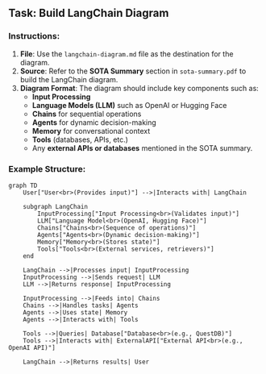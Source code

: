 ## Task: Build LangChain Diagram

### Instructions:
1. **File**: Use the `langchain-diagram.md` file as the destination for the diagram.
2. **Source**: Refer to the **SOTA Summary** section in `sota-summary.pdf` to build the LangChain diagram.
3. **Diagram Format**: The diagram should include key components such as:
   - **Input Processing**
   - **Language Models (LLM)** such as OpenAI or Hugging Face
   - **Chains** for sequential operations
   - **Agents** for dynamic decision-making
   - **Memory** for conversational context
   - **Tools** (databases, APIs, etc.)
   - Any **external APIs or databases** mentioned in the SOTA summary.
   
### Example Structure:

```mermaid
graph TD
    User["User<br>(Provides input)"] -->|Interacts with| LangChain

    subgraph LangChain
        InputProcessing["Input Processing<br>(Validates input)"]
        LLM["Language Model<br>(OpenAI, Hugging Face)"]
        Chains["Chains<br>(Sequence of operations)"]
        Agents["Agents<br>(Dynamic decision-making)"]
        Memory["Memory<br>(Stores state)"]
        Tools["Tools<br>(External services, retrievers)"]
    end

    LangChain -->|Processes input| InputProcessing
    InputProcessing -->|Sends request| LLM
    LLM -->|Returns response| InputProcessing

    InputProcessing -->|Feeds into| Chains
    Chains -->|Handles tasks| Agents
    Agents -->|Uses state| Memory
    Agents -->|Interacts with| Tools

    Tools -->|Queries| Database["Database<br>(e.g., QuestDB)"]
    Tools -->|Interacts with| ExternalAPI["External API<br>(e.g., OpenAI API)"]

    LangChain -->|Returns results| User




